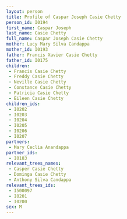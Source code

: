 ```yaml
---
layout: person
title: Profile of Caspar Joseph Casie Chetty
person_id: I0194
first_name: Caspar Joseph
last_name: Casie Chetty
full_name: Caspar Joseph Casie Chetty
mother: Lucy Mary Silva Candappa
mother_id: I0193
father: Francis Xavier Casie Chetty
father_id: I0175
children:
 - Francis Casie Chetty
 - Freddy Casie Chetty
 - Neville Casie Chetty
 - Constance Casie Chetty
 - Patricia Casie Chetty
 - Eileen Casie Chetty
children_ids:
 - I0202
 - I0203
 - I0204
 - I0205
 - I0206
 - I0207
partners:
 - Mary Ceclia Anandappa
partner_ids:
 - I0183
relevant_trees_names:
 - Casper Casie Chetty
 - Dominga Casie Chetty
 - Anthony Silva Candappa
relevant_trees_ids:
 - I500097
 - I0201
 - I0200
sex: M
---
```


